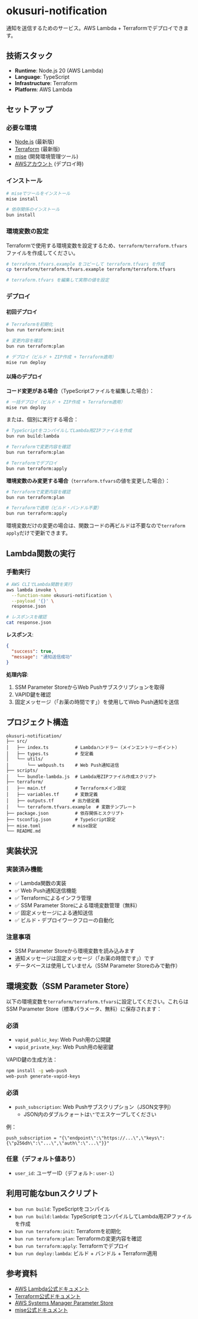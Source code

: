 # okusuri-notification

通知を送信するためのサービス。AWS Lambda + Terraformでデプロイできます。

## 技術スタック

- **Runtime**: Node.js 20 (AWS Lambda)
- **Language**: TypeScript
- **Infrastructure**: Terraform
- **Platform**: AWS Lambda

## セットアップ

### 必要な環境

- [Node.js](https://nodejs.org/) (最新版)
- [Terraform](https://www.terraform.io/) (最新版)
- [mise](https://mise.jdx.dev/) (開発環境管理ツール)
- [AWSアカウント](https://aws.amazon.com/) (デプロイ時)

### インストール

```bash
# miseでツールをインストール
mise install

# 依存関係のインストール
bun install
```

### 環境変数の設定

Terraformで使用する環境変数を設定するため、`terraform/terraform.tfvars` ファイルを作成してください。

```bash
# terraform.tfvars.example をコピーして terraform.tfvars を作成
cp terraform/terraform.tfvars.example terraform/terraform.tfvars

# terraform.tfvars を編集して実際の値を設定
```

### デプロイ

#### 初回デプロイ

```bash
# Terraformを初期化
bun run terraform:init

# 変更内容を確認
bun run terraform:plan

# デプロイ（ビルド + ZIP作成 + Terraform適用）
mise run deploy
```

#### 以降のデプロイ

**コード変更がある場合**（TypeScriptファイルを編集した場合）：
```bash
# 一括デプロイ（ビルド + ZIP作成 + Terraform適用）
mise run deploy
```

または、個別に実行する場合：

```bash
# TypeScriptをコンパイルしてLambda用ZIPファイルを作成
bun run build:lambda

# Terraformで変更内容を確認
bun run terraform:plan

# Terraformでデプロイ
bun run terraform:apply
```

**環境変数のみ変更する場合**（`terraform.tfvars`の値を変更した場合）：
```bash
# Terraformで変更内容を確認
bun run terraform:plan

# Terraformで適用（ビルド・バンドル不要）
bun run terraform:apply
```

環境変数だけの変更の場合は、関数コードの再ビルドは不要なので`terraform apply`だけで更新できます。

## Lambda関数の実行

### 手動実行

```bash
# AWS CLIでLambda関数を実行
aws lambda invoke \
  --function-name okusuri-notification \
  --payload '{}' \
  response.json

# レスポンスを確認
cat response.json
```

**レスポンス**:
```json
{
  "success": true,
  "message": "通知送信成功"
}
```

**処理内容**:
1. SSM Parameter StoreからWeb Pushサブスクリプションを取得
2. VAPID鍵を確認
3. 固定メッセージ（「お薬の時間です」）を使用してWeb Push通知を送信

## プロジェクト構造

```
okusuri-notification/
├── src/
│   ├── index.ts          # Lambdaハンドラー（メインエントリーポイント）
│   ├── types.ts          # 型定義
│   └── utils/
│       └── webpush.ts    # Web Push通知送信
├── scripts/
│   └── bundle-lambda.js  # Lambda用ZIPファイル作成スクリプト
├── terraform/
│   ├── main.tf           # Terraformメイン設定
│   ├── variables.tf      # 変数定義
│   ├── outputs.tf       # 出力値定義
│   └── terraform.tfvars.example  # 変数テンプレート
├── package.json          # 依存関係とスクリプト
├── tsconfig.json         # TypeScript設定
├── mise.toml            # mise設定
└── README.md
```

## 実装状況

### 実装済み機能

- ✅ Lambda関数の実装
- ✅ Web Push通知送信機能
- ✅ Terraformによるインフラ管理
- ✅ SSM Parameter Storeによる環境変数管理（無料）
- ✅ 固定メッセージによる通知送信
- ✅ ビルド・デプロイワークフローの自動化

### 注意事項

- SSM Parameter Storeから環境変数を読み込みます
- 通知メッセージは固定メッセージ（「お薬の時間です」）です
- データベースは使用していません（SSM Parameter Storeのみで動作）

## 環境変数（SSM Parameter Store）

以下の環境変数を`terraform/terraform.tfvars`に設定してください。これらはSSM Parameter Store（標準パラメータ、無料）に保存されます：

### 必須

- `vapid_public_key`: Web Push用の公開鍵
- `vapid_private_key`: Web Push用の秘密鍵

VAPID鍵の生成方法：
```bash
npm install -g web-push
web-push generate-vapid-keys
```

### 必須

- `push_subscription`: Web Pushサブスクリプション（JSON文字列）
  - JSON内のダブルクォートは`\"`でエスケープしてください

例：
```
push_subscription = "{\"endpoint\":\"https://...\",\"keys\":{\"p256dh\":\"...\",\"auth\":\"...\"}}"
```

### 任意（デフォルト値あり）

- `user_id`: ユーザーID（デフォルト: `user-1`）

## 利用可能なbunスクリプト

- `bun run build`: TypeScriptをコンパイル
- `bun run build:lambda`: TypeScriptをコンパイルしてLambda用ZIPファイルを作成
- `bun run terraform:init`: Terraformを初期化
- `bun run terraform:plan`: Terraformの変更内容を確認
- `bun run terraform:apply`: Terraformでデプロイ
- `bun run deploy:lambda`: ビルド + バンドル + Terraform適用

## 参考資料

- [AWS Lambda公式ドキュメント](https://docs.aws.amazon.com/lambda/)
- [Terraform公式ドキュメント](https://www.terraform.io/docs)
- [AWS Systems Manager Parameter Store](https://docs.aws.amazon.com/systems-manager/latest/userguide/systems-manager-parameter-store.html)
- [mise公式ドキュメント](https://mise.jdx.dev/)